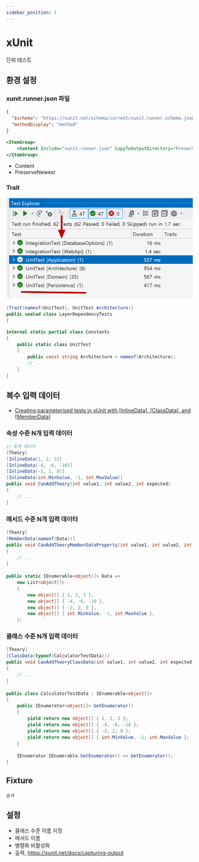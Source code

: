 ```yaml
---
sidebar_position: 1
---
```


# xUnit

단위 테스트

## 환경 설정
### xunit.runner.json 파일
```json
{
  "$schema": "https://xunit.net/schema/current/xunit.runner.schema.json",
  "methodDisplay": "method"
}
```
```xml
<ItemGroup>
    <Content Include="xunit.runner.json" CopyToOutputDirectory="PreserveNewest" />
</ItemGroup>
```
- Content
- PreserveNewest

### Trait
![](./img/2024-05-29-08-13-05.png)

```cs
[Trait(nameof(UnitTest), UnitTest.Architecture)]
public sealed class LayerDependencyTests
{
```
```cs
internal static partial class Constants
{
    public static class UnitTest
    {
        public const string Architecture = nameof(Architecture);
        // ...
    }
}
```

## 복수 입력 데이터
- [Creating parameterised tests in xUnit with [InlineData], [ClassData], and [MemberData]](https://andrewlock.net/creating-parameterised-tests-in-xunit-with-inlinedata-classdata-and-memberdata/)

### 속성 수준 N개 입력 데이터
```cs
// N개 데이터
[Theory]
[InlineData(1, 2, 3)]
[InlineData(-4, -6, -10)]
[InlineData(-2, 2, 0)]
[InlineData(int.MinValue, -1, int.MaxValue)]
public void CanAddTheory(int value1, int value2, int expected)
{
    // ...
}
```

### 메서드 수준 N개 입력 데이터
```cs
[Theory]
[MemberData(nameof(Data))]
public void CanAddTheoryMemberDataProperty(int value1, int value2, int expected)
{
    // ...
}

public static IEnumerable<object[]> Data =>
    new List<object[]>
    {
        new object[] { 1, 2, 3 },
        new object[] { -4, -6, -10 },
        new object[] { -2, 2, 0 },
        new object[] { int.MinValue, -1, int.MaxValue },
    };
```

### 클래스 수준 N개 입력 데이터
```cs
[Theory]
[ClassData(typeof(CalculatorTestData))]
public void CanAddTheoryClassData(int value1, int value2, int expected)
{
    // ...
}

public class CalculatorTestData : IEnumerable<object[]>
{
    public IEnumerator<object[]> GetEnumerator()
    {
        yield return new object[] { 1, 2, 3 };
        yield return new object[] { -4, -6, -10 };
        yield return new object[] { -2, 2, 0 };
        yield return new object[] { int.MinValue, -1, int.MaxValue };
    }

    IEnumerator IEnumerable.GetEnumerator() => GetEnumerator();
}
```

## Fixture
```
순서
```

## 설정
- 클래스 수준 이름 지정
- 메서드 이름
- 병렬화 비활성화
- 출력, https://xunit.net/docs/capturing-output